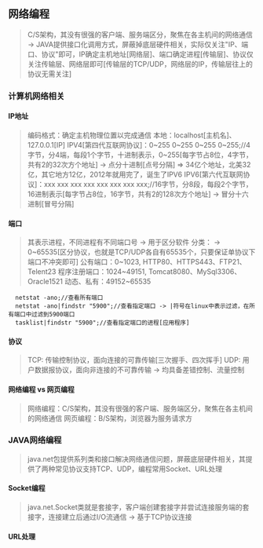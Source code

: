 ## 网络编程
> C/S架构，其没有很强的客户端、服务端区分，聚焦在各主机间的网络通信 -> JAVA提供接口化调用方式，屏蔽掉底层硬件相关，实际仅关注"IP、端口、协议"即可，IP确定主机地址[网络层]、端口确定进程[传输层]、协议仅关注传输层、网络层即可[传输层的TCP/UDP，网络层的IP，传输层往上的协议无需关注]

### 计算机网络相关
#### IP地址
> 编码格式：确定主机物理位置以完成通信
> 本地：localhost[主机名]、127.0.0.1[IP]
> IPV4[第四代互联网协议]：0~255 0~255 0~255 0~255;//4字节，分4端，每段1个字节，十进制表示，0~255[每字节占8位，4字节，共有2的32次方个地址] -> 点分十进制[点号分隔] => 34亿个地址，北美32亿，其它地方12亿，2012年就用完了，诞生了IPV6
> IPV6[第六代互联网协议]：xxx xxx xxx xxx xxx xxx xxx xxx;//16字节，分8段，每段2个字节，16进制表示[每字节占8位，16字节，共有2的128次方个地址] -> 冒分十六进制[冒号分隔]

#### 端口
> 其表示进程，不同进程有不同端口号 -> 用于区分软件
> 分类：
>    -> 0~65535[区分协议，也就是TCP/UDP各自有65535个，只要保证单协议下端口不冲突即可]
>    公有端口：0~1023, HTTP80、HTTPS443、FTP21、Telent23
>    程序注册端口：1024~49151, Tomcat8080、MySql3306、Oracle1521
>    动态、私有：49152~65535
```shell
  netstat -ano;//查看所有端口
  netstat -ano|findstr "5900";//查看指定端口 -> |符号在linux中表示过滤，在所有端口中过滤到5900端口
  tasklist|findstr "5900";//查看指定端口的进程[应用程序]
``` 

#### 协议
> TCP: 传输控制协议，面向连接的可靠传输[三次握手、四次挥手]
> UDP: 用户数据报协议，面向非连接的不可靠传输
> -> 均具备差错控制、流量控制

#### 网络编程 vs 网页编程
> 网络编程：C/S架构，其没有很强的客户端、服务端区分，聚焦在各主机间的网络通信
> 网页编程：B/S架构，浏览器为服务请求方


### JAVA网络编程
> java.net包提供系列类和接口解决网络通信问题，屏蔽底层硬件相关，其提供了两种常见协议支持TCP、UDP，编程常用Socket、URL处理

#### Socket编程
> java.net.Socket类就是套接字，客户端创建套接字并尝试连接服务端的套接字，连接建立后通过I/O流通信 -> 基于TCP协议连接


#### URL处理


